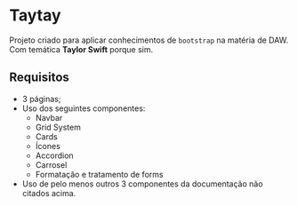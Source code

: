 # Taytay

Projeto criado para aplicar conhecimentos de `bootstrap` na matéria de DAW.
Com temática **Taylor Swift** porque sim.

## Requisitos

- 3 páginas;
- Uso dos seguintes componentes:
  - Navbar
  - Grid System
  - Cards
  - Ícones
  - Accordion
  - Carrosel
  - Formatação e tratamento de forms
- Uso de pelo menos outros 3 componentes da documentação não citados acima.
